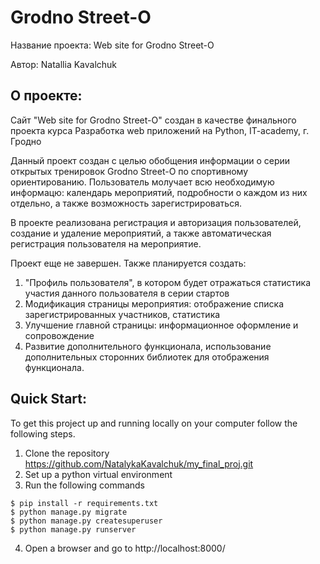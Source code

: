 # Grodno Street-O

Название проекта: Web site for Grodno Street-O

Автор: Natallia Kavalchuk

## О проекте:  
Сайт "Web site for Grodno Street-O" создан в качестве финального проекта курса Разработка web приложений 
на Python, IT-academy, г. Гродно

Данный проект создан с целью обобщения информации о серии открытых тренировок Grodno Street-O по спортивному 
ориентированию. Пользователь молучает всю необходимую информацю: календарь мероприятий, подробности о каждом из них 
отдельно, а также возможность зарегистрироваться.

В проекте реализована регистрация и авторизация пользователей, создание и удаление мероприятий, а также автоматическая 
регистрация пользователя на мероприятие.

Проект еще не завершен. Также планируется создать:

1. "Профиль пользователя", в котором будет отражаться статистика участия данного пользователя в серии стартов
2. Модификация страницы мероприятия: отображение списка зарегистрированных участников, статистика
3. Улучшение главной страницы: информационное оформление и сопровождение
4. Развитие дополнительного функционала, использование дополнительных сторонних библиотек для отображения функционала.

## Quick Start:
To get this project up and running locally on your computer follow the following steps.

1. Clone the repository https://github.com/NatalykaKavalchuk/my_final_proj.git
2. Set up a python virtual environment
3. Run the following commands
```
$ pip install -r requirements.txt
$ python manage.py migrate
$ python manage.py createsuperuser
$ python manage.py runserver
```

4. Open a browser and go to http://localhost:8000/
